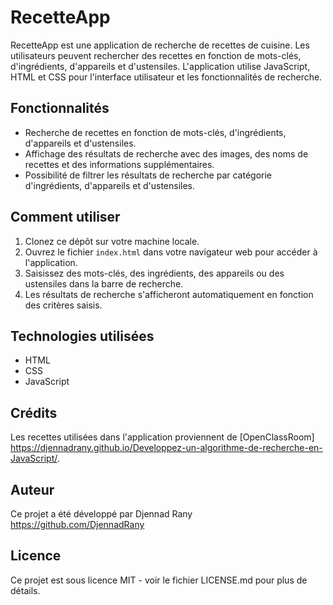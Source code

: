 # RecetteApp

RecetteApp est une application de recherche de recettes de cuisine. Les utilisateurs peuvent rechercher des recettes en fonction de mots-clés, d'ingrédients, d'appareils et d'ustensiles. L'application utilise JavaScript, HTML et CSS pour l'interface utilisateur et les fonctionnalités de recherche.


## Fonctionnalités

- Recherche de recettes en fonction de mots-clés, d'ingrédients, d'appareils et d'ustensiles.
- Affichage des résultats de recherche avec des images, des noms de recettes et des informations supplémentaires.
- Possibilité de filtrer les résultats de recherche par catégorie d'ingrédients, d'appareils et d'ustensiles.

## Comment utiliser

1. Clonez ce dépôt sur votre machine locale.
2. Ouvrez le fichier `index.html` dans votre navigateur web pour accéder à l'application.
3. Saisissez des mots-clés, des ingrédients, des appareils ou des ustensiles dans la barre de recherche.
4. Les résultats de recherche s'afficheront automatiquement en fonction des critères saisis.

## Technologies utilisées

- HTML
- CSS
- JavaScript

## Crédits

Les recettes utilisées dans l'application proviennent de [OpenClassRoom]
https://djennadrany.github.io/Developpez-un-algorithme-de-recherche-en-JavaScript/.

## Auteur

Ce projet a été développé par Djennad Rany https://github.com/DjennadRany

## Licence

Ce projet est sous licence MIT - voir le fichier LICENSE.md pour plus de détails.
